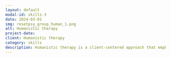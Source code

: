 ```yaml
---
layout: default
modal-id: skills-3
date: 2024-03-01
img: resetpsy_group_human_1.png
alt: Humanistic therapy
project-date: 
client: Humanistic therapy
category: skills
description: Humanistic therapy is a client-centered approach that emphasizes personal growth, self-acceptance, and the inherent potential for positive change. It focuses on empowering individuals to understand their feelings, develop self-awareness, and make choices that align with their values and goals. As a dedicated humanistic therapist, I prioritize creating a warm and empathetic therapeutic relationship where clients feel safe to explore their inner experiences without judgment. I am highly skilled in utilizing techniques such as active listening, reflection, and unconditional positive regard to facilitate self-exploration and personal growth. My extensive training and experience in humanistic therapy enable me to effectively guide clients towards greater self-understanding, fulfillment, and a more meaningful life.
---
```

